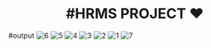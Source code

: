 <h1 align="center">#HRMS PROJECT ❤ </h1>

#output
![6](https://github.com/MuhammadKhan3/baksh-hr/assets/79418503/515e8480-8056-4483-9cfb-e1b8e3442f80)
![5](https://github.com/MuhammadKhan3/baksh-hr/assets/79418503/47d1f067-2c0b-4343-ab72-c798e2509d69)
![4](https://github.com/MuhammadKhan3/baksh-hr/assets/79418503/bc64a0f8-2b6c-49cd-8f26-693f4ac5c269)
![3](https://github.com/MuhammadKhan3/baksh-hr/assets/79418503/549b791e-d628-4485-b8dd-6297b2c9e296)
![2](https://github.com/MuhammadKhan3/baksh-hr/assets/79418503/4ffff30c-8d89-4448-aef0-331ef783b183)
![1](https://github.com/MuhammadKhan3/baksh-hr/assets/79418503/e83fcbd1-f1e4-4bcf-90d1-976d2bfe9e5e)
![7](https://github.com/MuhammadKhan3/baksh-hr/assets/79418503/018fd0c8-e581-424a-97d8-d79d6ec80fa9)
